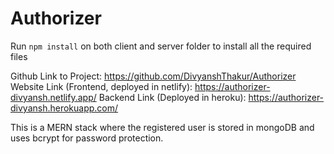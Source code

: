 # Authorizer
Run <code>npm install</code> on both client and server folder to install all the required files

Github Link to Project: https://github.com/DivyanshThakur/Authorizer
Website Link (Frontend, deployed in netlify): https://authorizer-divyansh.netlify.app/
Backend Link (Deployed in heroku): https://authorizer-divyansh.herokuapp.com/

This is a MERN stack where the registered user is stored in mongoDB and uses bcrypt for password protection.
